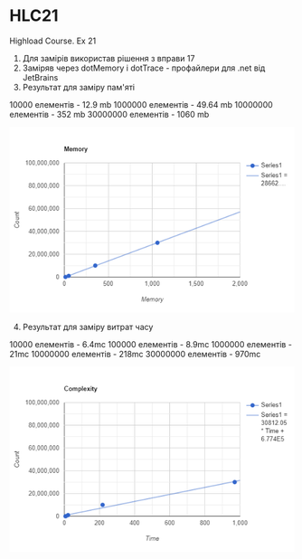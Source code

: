 # HLC21
Highload Course. Ex 21

1. Для замірів використав рішення з вправи 17
2. Заміряв через dotMemory i dotTrace - профайлери для .net від JetBrains
3. Результат для заміру пам'яті

10000 елементів - 12.9 mb
1000000 елементів - 49.64 mb
10000000 елементів - 352 mb
30000000 елементів - 1060 mb

![Memory.png](resources/Memory.png)

4. Результат для заміру витрат часу

10000 елементів - 6.4mc
100000 елементів - 8.9mc
1000000 елементів - 21mc
10000000 елементів - 218mc
30000000 елементів - 970mc

![Compl.png](resources/Compl.png)

